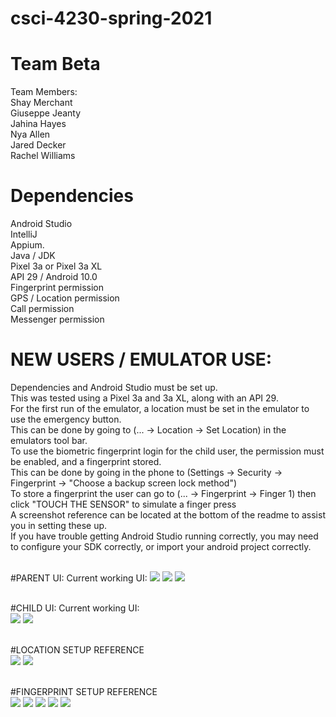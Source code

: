 # csci-4230-spring-2021
# Team Beta

Team Members: <br>
Shay Merchant <br> Giuseppe Jeanty <br> Jahina Hayes <br> Nya Allen <br> Jared Decker <br> Rachel Williams

# Dependencies 
Android Studio <br>
IntelliJ<br>
Appium.<br>
Java / JDK <br>
Pixel 3a or Pixel 3a XL<br>
API 29 / Android 10.0<br>
Fingerprint permission<br>
GPS / Location permission<br>
Call permission<br>
Messenger permission<br>




# NEW USERS / EMULATOR USE:
Dependencies and Android Studio must be set up.<br>
This was tested using a Pixel 3a and 3a XL, along with an API 29. <br>
For the first run of the emulator, a location must be set in the emulator to use the emergency button.<br>
This can be done by going to (... -> Location -> Set Location) in the emulators tool bar.<br>
To use the biometric fingerprint login for the child user, the permission must be enabled, and a fingerprint stored.<br>
This can be done by going in the phone to (Settings -> Security -> Fingerprint -> "Choose a backup screen lock method")<br>
To store a fingerprint the user can go to (... -> Fingerprint -> Finger 1) then click "TOUCH THE SENSOR" to simulate a finger press <br>
A screenshot reference can be located at the bottom of the readme to assist you in setting these up.<br>
If you have trouble getting Android Studio running correctly, you may need to configure your SDK correctly,
or import your android project correctly.<br><br>




#PARENT UI:
Current working UI:
![](screenshots/working_ui_parent.png)
![](screenshots/working_ui_parent2.png)
![](screenshots/working_ui_parent3.png)
<br><br>

#CHILD UI:
Current working UI:
<br>
![](screenshots/working_ui_child.png)
![](screenshots/working_ui_child2.png)
<br><br>


#LOCATION SETUP REFERENCE
<br>
![](screenshots/toolbar.JPG)
![](screenshots/working_ui.JPG)
<br><br>




#FINGERPRINT SETUP REFERENCE
<br>
![](screenshots/fingerprint_settings1.JPG)
![](screenshots/fingerprint_settings2.JPG)
![](screenshots/fingerprint_settings3.JPG)
![](screenshots/toolbar.JPG)
![](screenshots/fingerprint.JPG)
<br><br>